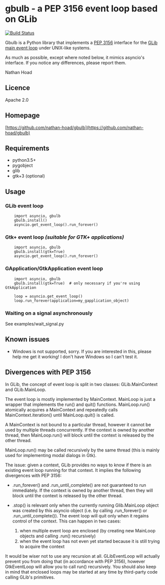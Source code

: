 # gbulb - a PEP 3156 event loop based on GLib

[![Build Status](http://drone.getoffmalawn.com/api/badges/nathan-hoad/gbulb/status.svg)](http://drone.getoffmalawn.com/nathan-hoad/gbulb)

Gbulb is a Python library that implements a [PEP 3156][PEP3156] interface for
the [GLib main event loop][glibloop] under UNIX-like systems.

As much as possible, except where noted below, it mimics asyncio's interface.
If you notice any differences, please report them.

Nathan Hoad

## Licence

Apache 2.0

## Homepage

[https://github.com/nathan-hoad/gbulb](https://github.com/nathan-hoad/gbulb)

## Requirements
- python3.5+
- pygobject
- glib
- gtk+3 (optional)

## Usage

### GLib event loop

        import asyncio, gbulb
        gbulb.install()
        asyncio.get_event_loop().run_forever()

### Gtk+ event loop *(suitable for GTK+ applications)*

        import asyncio, gbulb
        gbulb.install(gtk=True)
        asyncio.get_event_loop().run_forever()

### GApplication/GtkApplication event loop

        import asyncio, gbulb
        gbulb.install(gtk=True)  # only necessary if you're using GtkApplication

        loop = asyncio.get_event_loop()
        loop.run_forever(application=my_gapplication_object)


### Waiting on a signal asynchronously

See examples/wait_signal.py

## Known issues

- Windows is not supported, sorry. If you are interested in this, please help
  me get it working! I don't have Windows so I can't test it.

## Divergences with PEP 3156

In GLib, the concept of event loop is split in two classes: GLib.MainContext
and GLib.MainLoop.

The event loop is mostly implemented by MainContext. MainLoop is just a wrapper
that implements the run() and quit() functions. MainLoop.run() atomically
acquires a MainContext and repeatedly calls MainContext.iteration() until
MainLoop.quit() is called.

A MainContext is not bound to a particular thread, however it cannot be used
by multiple threads concurrently. If the context is owned by another thread,
then MainLoop.run() will block until the context is released by the other
thread.

MainLoop.run() may be called recursively by the same thread (this is mainly
used for implementing modal dialogs in Gtk).

The issue: given a context, GLib provides no ways to know if there is an
existing event loop running for that context. It implies the following
divergences with PEP 3156:

 - .run_forever() and .run_until_complete() are not guaranteed to run
   immediately. If the context is owned by another thread, then they will
   block until the context is released by the other thread.

 - .stop() is relevant only when the currently running Glib.MainLoop object
   was created by this asyncio object (i.e. by calling .run_forever() or
   .run_until_complete()). The event loop will quit only when it regains
   control of the context. This can happen in two cases:
    1. when multiple event loop are enclosed (by creating new MainLoop
       objects and calling .run() recursively)
    2. when the event loop has not even yet started because it is still
       trying to acquire the context

It would be wiser not to use any recursion at all. GLibEventLoop will
actually prevent you from doing that (in accordance with PEP 3156), however
GtkEventLoop will allow you to call run() recursively. You should also keep
in mind that enclosed loops may be started at any time by third-party code
calling GLib's primitives.


[PEP3156]:  http://www.python.org/dev/peps/pep-3156/
[glibloop]: https://developer.gnome.org/glib/stable/glib-The-Main-Event-Loop.html
